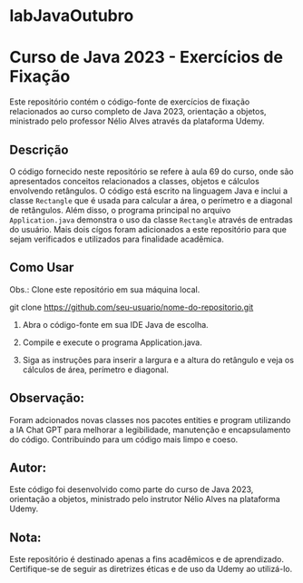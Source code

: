 # labJavaOutubro
# Curso de Java 2023 - Exercícios de Fixação

Este repositório contém o código-fonte de exercícios de fixação relacionados ao curso completo de Java 2023, orientação a objetos, ministrado pelo professor Nélio Alves através da plataforma Udemy.

## Descrição

O código fornecido neste repositório se refere à aula 69 do curso, onde são apresentados conceitos relacionados a classes, objetos e cálculos envolvendo retângulos. O código está escrito na linguagem Java e inclui a classe `Rectangle` que é usada para calcular a área, o perímetro e a diagonal de retângulos. Além disso, o programa principal no arquivo `Application.java` demonstra o uso da classe `Rectangle` através de entradas do usuário.
Mais dois cígos foram adicionados a este repositório para que sejam verificados e utilizados para finalidade acadêmica.

## Como Usar

Obs.: Clone este repositório em sua máquina local.

git clone https://github.com/seu-usuario/nome-do-repositorio.git


1. Abra o código-fonte em sua IDE Java de escolha.

2. Compile e execute o programa Application.java.

3. Siga as instruções para inserir a largura e a altura do retângulo e veja os cálculos de área, perímetro e diagonal.

## Observação:

Foram adcionados novas classes nos pacotes entities e program utilizando a IA Chat GPT para melhorar a legibilidade, manutenção e encapsulamento do código. Contribuindo para um código mais limpo e coeso.

## Autor:

Este código foi desenvolvido como parte do curso de Java 2023, orientação a objetos, ministrado pelo instrutor Nélio Alves na plataforma Udemy.

## Nota:

Este repositório é destinado apenas a fins acadêmicos e de aprendizado. Certifique-se de seguir as diretrizes éticas e de uso da Udemy ao utilizá-lo.




